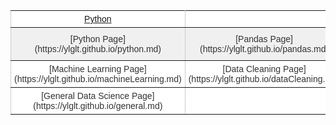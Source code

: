 <style type="text/css">
.tg  {border-collapse:collapse;border-spacing:0;border-color:#ccc;}
.tg td{font-family:Arial, sans-serif;font-size:14px;padding:5px 5px;border-style:solid;vertical-align: middle;border-width:1px;overflow:hidden;word-break:normal;border-color:#ccc;color:#333;background-color:#fff;}
.tg th{font-family:Arial, sans-serif;font-size:14px;font-weight:normal;padding:10px 5px;border-style:solid;border-width:1px;overflow:hidden;word-break:normal;border-color:#ccc;color:#333;background-color:#f0f0f0;}
.tg .tg-c3ow{border-color:inherit;text-align:center;vertical-align:top}
.tg .tg-0pky{border-color:inherit;text-align:left;vertical-align:top}
</style>
<table class="tg">
  <tr>
    <td class="tg-c3ow"><a href="https://ylglt.github.io/python.md">Python</a></td>
    <td class="tg-c3ow"></td>
    <td class="tg-0pky"></td>
  </tr>
    <tr>
    <th class="tg-c3ow">[Python Page](https://ylglt.github.io/python.md)</th>
    <th class="tg-c3ow">[Pandas Page](https://ylglt.github.io/pandas.md)</th>
    <th class="tg-0pky">[Microsoft Azure Page](https://ylglt.github.io/microsoftAzure.md)</th>
  </tr>
  <tr>
    <td class="tg-c3ow">[Machine Learning Page](https://ylglt.github.io/machineLearning.md)</td>
    <td class="tg-c3ow">[Data Cleaning Page](https://ylglt.github.io/dataCleaning.md)</td>
    <td class="tg-0pky">[Web Scrapping Page](https://ylglt.github.io/webScrapping.md)</td>
  </tr>
  <tr>
    <td class="tg-c3ow">[General Data Science Page](https://ylglt.github.io/general.md)</td>
    <td class="tg-c3ow"></td>
    <td class="tg-0pky"></td>
  </tr>
</table>
